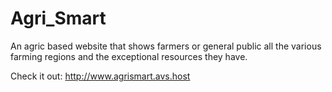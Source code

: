 # Agri_Smart
An agric based website that shows farmers or general public all the various farming regions and the exceptional resources they have.

Check it out:
http://www.agrismart.avs.host
